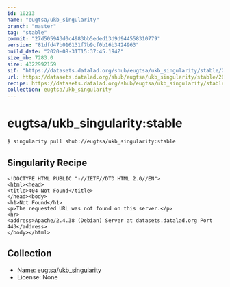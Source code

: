 ```yaml
---
id: 10213
name: "eugtsa/ukb_singularity"
branch: "master"
tag: "stable"
commit: "27d505943d0c4983bb5eded13d9d944558310779"
version: "81dfd47b016131f7b9cf0b16b3424963"
build_date: "2020-08-31T15:37:45.194Z"
size_mb: 7283.0
size: 4322992159
sif: "https://datasets.datalad.org/shub/eugtsa/ukb_singularity/stable/2020-08-31-27d50594-81dfd47b/81dfd47b016131f7b9cf0b16b3424963.sif"
url: https://datasets.datalad.org/shub/eugtsa/ukb_singularity/stable/2020-08-31-27d50594-81dfd47b/
recipe: https://datasets.datalad.org/shub/eugtsa/ukb_singularity/stable/2020-08-31-27d50594-81dfd47b/Singularity
collection: eugtsa/ukb_singularity
---
```


# eugtsa/ukb_singularity:stable

```bash
$ singularity pull shub://eugtsa/ukb_singularity:stable
```

## Singularity Recipe

```singularity
<!DOCTYPE HTML PUBLIC "-//IETF//DTD HTML 2.0//EN">
<html><head>
<title>404 Not Found</title>
</head><body>
<h1>Not Found</h1>
<p>The requested URL was not found on this server.</p>
<hr>
<address>Apache/2.4.38 (Debian) Server at datasets.datalad.org Port 443</address>
</body></html>
```

## Collection

 - Name: [eugtsa/ukb_singularity](https://github.com/eugtsa/ukb_singularity)
 - License: None

